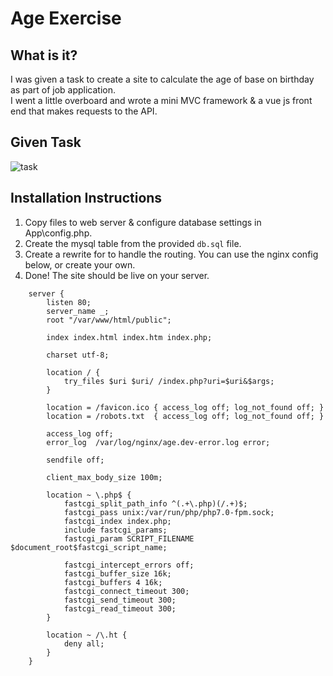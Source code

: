 # Age Exercise 
## What is it?
I was given a task to create a site to calculate the age of base on birthday as part of job application.   
I went a little overboard and wrote a mini MVC framework & a vue js front end that makes requests to the API.

## Given Task
![task](https://i.imgur.com/RXOR0Db.png)

## Installation Instructions

1) Copy files to web server & configure database settings in App\config.php.  
2) Create the mysql table from the provided `db.sql` file.  
3) Create a rewrite for to handle the routing. You can use the nginx config below, or create your own.  
4) Done! The site should be live on your server.  

```
    server {
        listen 80;
        server_name _;
        root "/var/www/html/public";
    
        index index.html index.htm index.php;
    
        charset utf-8;
    
        location / {
            try_files $uri $uri/ /index.php?uri=$uri&$args;
        }
    
        location = /favicon.ico { access_log off; log_not_found off; }
        location = /robots.txt  { access_log off; log_not_found off; }
    
        access_log off;
        error_log  /var/log/nginx/age.dev-error.log error;
    
        sendfile off;
    
        client_max_body_size 100m;
    
        location ~ \.php$ {
            fastcgi_split_path_info ^(.+\.php)(/.+)$;
            fastcgi_pass unix:/var/run/php/php7.0-fpm.sock;
            fastcgi_index index.php;
            include fastcgi_params;
            fastcgi_param SCRIPT_FILENAME $document_root$fastcgi_script_name;
    
            fastcgi_intercept_errors off;
            fastcgi_buffer_size 16k;
            fastcgi_buffers 4 16k;
            fastcgi_connect_timeout 300;
            fastcgi_send_timeout 300;
            fastcgi_read_timeout 300;
        }
    
        location ~ /\.ht {
            deny all;
        }
    }
```
